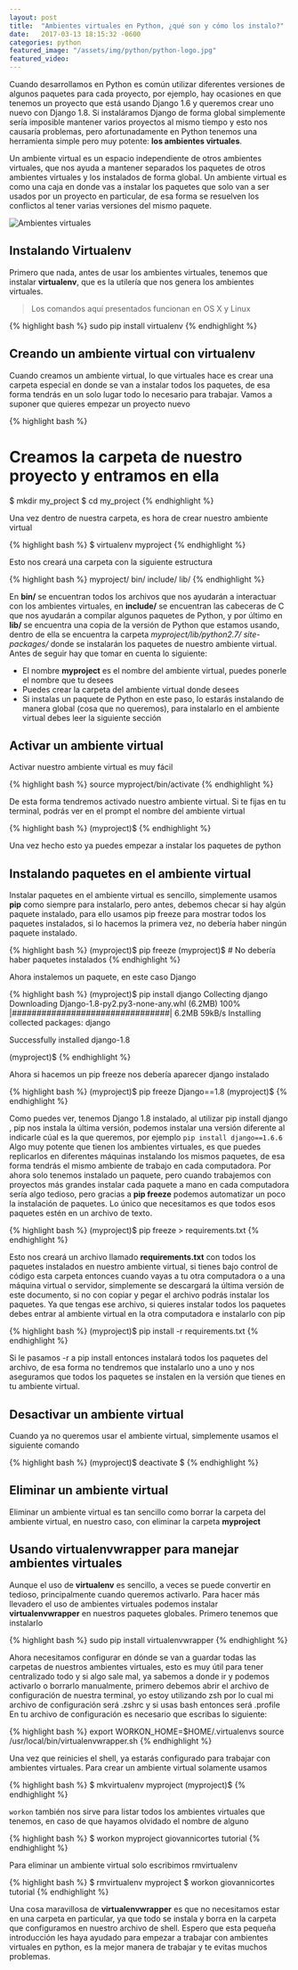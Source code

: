 ```yaml
---
layout: post
title:  "Ambientes virtuales en Python, ¿qué son y cómo los instalo?"
date:   2017-03-13 18:15:32 -0600
categories: python
featured_image: "/assets/img/python/python-logo.jpg"
featured_video:
---
```



Cuando desarrollamos en Python es común utilizar diferentes versiones de algunos 
paquetes para cada proyecto, por ejemplo, hay ocasiones en que tenemos un 
proyecto que está usando Django 1.6 y queremos crear uno nuevo con Django 1.8. 
Si instaláramos Django de forma global simplemente sería imposible mantener 
varios proyectos al mismo tiempo y esto nos causaría problemas, pero 
afortunadamente en Python tenemos una herramienta simple pero muy 
potente: <strong>los ambientes virtuales</strong>.

Un ambiente virtual es un espacio independiente de otros ambientes virtuales, 
que nos ayuda a mantener separados los paquetes de otros ambientes virtuales 
y los instalados de forma global. Un ambiente virtual es como una caja en donde 
vas a instalar los paquetes que solo van a ser usados por un proyecto en 
particular, de esa forma se resuelven los conflictos al tener varias 
versiones del mismo paquete.

<img src="https://res.cloudinary.com/gidrek/image/upload/c_scale,w_839/v1435783855/ambientes_virtuales.001_ojo1bv.jpg" alt="Ambientes virtuales" />

<h2>Instalando Virtualenv</h2>

Primero que nada, antes de usar los ambientes virtuales, tenemos que 
instalar <strong>virtualenv</strong>, que es la utilería que 
nos genera los ambientes virtuales.

<blockquote>
  Los comandos aquí presentados funcionan en OS X y Linux
</blockquote>

{% highlight bash %}
sudo pip install virtualenv
{% endhighlight %}

<h2>Creando un ambiente virtual con virtualenv</h2>

Cuando creamos un ambiente virtual, lo que virtuales hace es crear una 
carpeta especial en donde se van a instalar todos los paquetes, de esa forma 
tendrás en un solo lugar todo lo necesario para trabajar. Vamos a suponer que 
quieres empezar un proyecto nuevo

{% highlight bash %}
# Creamos la carpeta de nuestro proyecto y entramos en ella
$ mkdir my_project
$ cd my_project
{% endhighlight %}

Una vez dentro de nuestra carpeta, es hora de crear nuestro ambiente virtual

{% highlight bash %}
$ virtualenv myproject
{% endhighlight %}

Esto nos creará una carpeta con la siguiente estructura

{% highlight bash %}
myproject/
  bin/
  include/
  lib/
{% endhighlight %}

En <strong>bin/</strong> se encuentran todos los archivos que nos 
ayudarán a interactuar con los ambientes virtuales, en <strong>include/</strong> se 
encuentran las cabeceras de C que nos ayudarán a compilar algunos paquetes de Python, y 
por último en <strong>lib/</strong> se encuentra una copia de la versión de Python que 
estamos usando, dentro de ella se encuentra la carpeta <em>myproject/lib/python2.7/
site-packages/</em> donde se instalarán los paquetes de nuestro ambiente virtual. Antes 
de seguir hay que tomar en cuenta lo siguiente:

<ul>
<li>El nombre <strong>myproject</strong> es el nombre del ambiente virtual, puedes 
ponerle el nombre que tu desees</li>
<li>Puedes crear la carpeta del ambiente virtual donde desees</li>
<li>Si instalas un paquete de Python en este paso, lo estarás instalando de manera global
(cosa que no queremos), para instalarlo en el ambiente virtual debes leer la siguiente 
sección</li>
</ul>

<h2>Activar un ambiente virtual</h2>

Activar nuestro ambiente virtual es muy fácil

{% highlight bash %}
source myproject/bin/activate
{% endhighlight %}

De esta forma tendremos activado nuestro ambiente virtual. Si te fijas 
en tu terminal, podrás ver en el prompt el nombre del ambiente virtual

{% highlight bash %}
(myproject)$
{% endhighlight %}

Una vez hecho esto ya puedes empezar a instalar los paquetes de python

<h2>Instalando paquetes en el ambiente virtual</h2>

Instalar paquetes en el ambiente virtual es sencillo, simplemente usamos <strong>pip</strong> 
como siempre para instalarlo, pero antes, debemos checar si hay algún paquete instalado, 
para ello usamos pip freeze para mostrar todos los paquetes instalados, si lo hacemos la 
primera vez, no debería haber ningún paquete instalado.

{% highlight bash %}
(myproject)$ pip freeze
(myproject)$ # No debería haber paquetes instalados
{% endhighlight %}

Ahora instalemos un paquete, en este caso Django

{% highlight bash %}
(myproject)$ pip install django
Collecting django
Downloading Django-1.8-py2.py3-none-any.whl (6.2MB)
100% |################################| 6.2MB 59kB/s
Installing collected packages: django

Successfully installed django-1.8

(myproject)$
{% endhighlight %}

Ahora si hacemos un pip freeze nos debería aparecer django instalado

{% highlight bash %}
(myproject)$ pip freeze
Django==1.8
(myproject)$
{% endhighlight %}

Como puedes ver, tenemos Django 1.8 instalado, al utilizar pip install django , pip nos 
instala la última versión, podemos instalar una versión diferente al indicarle cúal es 
la que queremos, por ejemplo `pip install django==1.6.6` Algo muy potente que tienen los 
ambientes virtuales, es que puedes replicarlos en diferentes máquinas instalando los 
mismos paquetes, de esa forma tendrás el mismo ambiente de trabajo en cada computadora. 
Por ahora solo tenemos instalado un paquete, pero cuando trabajemos con proyectos más 
grandes instalar cada paquete a mano en cada computadora sería algo tedioso, pero 
gracias a <strong>pip freeze</strong> podemos automatizar un poco la instalación de 
paquetes. Lo único que necesitamos es que todos esos paquetes estén en un archivo de 
texto.

{% highlight bash %}
(myproject)$ pip freeze > requirements.txt
{% endhighlight %}

Esto nos creará un archivo llamado <strong>requirements.txt</strong> con todos los 
paquetes instalados en nuestro ambiente virtual, si tienes bajo control de código esta 
carpeta entonces cuando vayas a tu otra computadora o a una máquina virtual o servidor, 
simplemente se descargará la última versión de este documento, si no con copiar y pegar 
el archivo podrás instalar los paquetes. Ya que tengas ese archivo, si quieres instalar 
todos los paquetes debes entrar al ambiente virtual en la otra computadora e instalarlo 
con pip

{% highlight bash %}
(myproject)$ pip install -r requirements.txt
{% endhighlight %}


Si le pasamos -r a pip install entonces instalará todos los paquetes del archivo, de esa 
forma no tendremos que instalarlo uno a uno y nos aseguramos que todos los paquetes se 
instalen en la versión que tienes en tu ambiente virtual.

<h2>Desactivar un ambiente virtual</h2>

Cuando ya no queremos usar el ambiente virtual, simplemente usamos el siguiente comando

{% highlight bash %}
(myproject)$ deactivate
$
{% endhighlight %}

<h2>Eliminar un ambiente virtual</h2>

Eliminar un ambiente virtual es tan sencillo como borrar la carpeta del ambiente 
virtual, en nuestro caso, con eliminar la carpeta <strong>myproject</strong>

<h2>Usando virtualenvwrapper para manejar ambientes virtuales</h2>

Aunque el uso de <strong>virtualenv</strong> es sencillo, a veces se puede convertir en tedioso, principalmente cuando queremos activarlo. Para hacer más llevadero el uso de ambientes virtuales podemos instalar <strong>virtualenvwrapper</strong> en nuestros paquetes globales. Primero tenemos que instalarlo

{% highlight bash %}
sudo pip install virtualenvwrapper
{% endhighlight %}

Ahora necesitamos configurar en dónde se van a guardar todas las carpetas de nuestros 
ambientes virtuales, esto es muy útil para tener centralizado todo y si algo sale mal, 
ya sabemos a donde ir y podemos activarlo o borrarlo manualmente, primero debemos abrir 
el archivo de configuración de nuestra terminal, yo estoy utilizando zsh por lo cual mi 
archivo de configuración será .zshrc y si usas bash entonces será .profile En tu archivo 
de configuración es necesario que escribas lo siguiente:

{% highlight bash %}
export WORKON_HOME=$HOME/.virtualenvs
source /usr/local/bin/virtualenvwrapper.sh
{% endhighlight %}

Una vez que reinicies el shell, ya estarás configurado para trabajar con ambientes 
virtuales. Para crear un ambiente virtual solamente usamos

{% highlight bash %}
$ mkvirtualenv myproject
(myproject)$
{% endhighlight %}

`workon` también nos sirve para listar todos los ambientes virtuales que tenemos, en caso de que hayamos olvidado el nombre de alguno

{% highlight bash %}
$ workon
myproject
giovannicortes
tutorial
{% endhighlight %}

Para eliminar un ambiente virtual solo escribimos rmvirtualenv

{% highlight bash %}
$ rmvirtualenv myproject
$ workon
giovannicortes
tutorial
{% endhighlight %}

Una cosa maravillosa de <strong>virtualenvwrapper</strong> es que no necesitamos estar 
en una carpeta en particular, ya que todo se instala y borra en la carpeta que 
configuramos en nuestro archivo de shell. Espero que esta pequeña introducción les haya 
ayudado para empezar a trabajar con ambientes virtuales en python, es la mejor manera de 
trabajar y te evitas muchos problemas.
